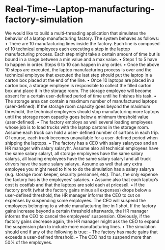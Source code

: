 # Real-Time--Laptop-manufacturing-factory-simulation

We would like to build a multi-threading application that simulates the behavior of a laptop manufacturing factory. The system behaves as follows:
  • There are 10 manufacturing lines inside the factory. Each line is composed of 10 technical employees each executing a step in the laptop manufacturing process. Each step might take a certain amount of time but is bound in a range between a min value and a max value.
  • Steps 1 to 5 have to happen in order. Steps 6 to 10 can happen in any order.
  • Once the above 10 steps are executed, the laptop manufacturing process is over and the technical employee that executed the last step should put the laptop in a carton box placed at the end of the line.
  • Once 10 laptops are placed in a carton box, a storage employee is responsible to collect the filled carton box and place it in the storage room. The storage employee will become absent for a certain user-defined period of time until he finishes his task.
  • The storage area can contain a maximum number of manufactured laptops (user-defined). If the storage room capacity goes beyond the maximum threshold, the technical employees should stop manufacturing more laptops until the storage room capacity goes below a minimum threshold value (user-defined).
  • The factory employs as well several loading employees whose job is to load trucks with the laptop cartons in the storage room. Assume each truck can hold a user- defined number of cartons in each trip. Of course, each truck becomes unavailable for a user-defined period when shipping the laptops.
  • The factory has a CEO with salary salaryceo and an HR manager with salary salaryhr. Assume also all technical employees have the same salary salaryt, all storage employees have the same salary salarys, all loading employees have the same salary salaryl and all truck drivers have the same salary salaryu. Assume as well that any extra employee you might need to hire to do the simulation has a salary salarya (e.g. storage room keeper, security personnel, etc). Thus, the only expense the factory has is the employees’ salaries.
  • Assume also that each laptop’s cost is costfab and that the laptops are sold each at pricesell.
  • If the factory profit (what the factory gains minus all expenses) drops below a user-defined threshold, the HR manager informs the CEO to cut on expenses by suspending some employees. The CEO will suspend the employees belonging to a whole manufacturing line in 1 shot. If the factory gains increase beyond a certain threshold afterwards, the HR manager informs the CEO to cancel the employees’ suspension. Obviously, if the factory gains decrease again, the HR manager might ask the CEO to expand the suspension plan to include more manufacturing lines.
  • The simulation should end if any of the following is true:
    – The factory has made gains that exceeds a user-defined threshold.
    – The CEO had to suspend more than 50% of the employees.
